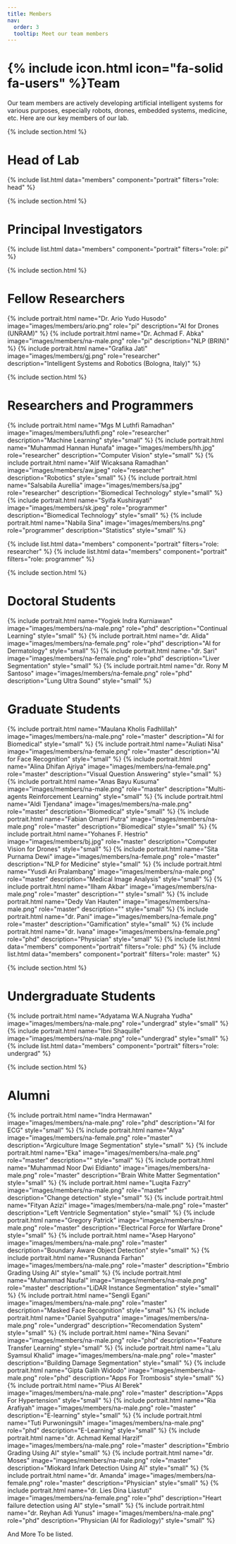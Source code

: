 ```yaml
---
title: Members
nav:
  order: 3
  tooltip: Meet our team members
---
```


# {% include icon.html icon="fa-solid fa-users" %}Team

Our team members are actively developing artificial intelligent systems for various purposes, especially robots, drones, embedded systems, medicine, etc. Here are our key members of our lab.

{% include section.html %}

# Head of Lab
{% include list.html data="members" component="portrait" filters="role: head" %}

{% include section.html %}

# Principal Investigators
{% include list.html data="members" component="portrait" filters="role: pi" %}

{% include section.html %}

# Fellow Researchers
{% include portrait.html name="Dr. Ario Yudo Husodo" image="images/members/ario.png" role="pi" description="AI for Drones (UNRAM)" %}
{% include portrait.html name="Dr. Achmad F. Abka" image="images/members/na-male.png" role="pi" description="NLP (BRIN)" %}
{% include portrait.html name="Grafika Jati" image="images/members/gj.png" role="researcher" description="Intelligent Systems and Robotics (Bologna, Italy)" %}

{% include section.html %}

# Researchers and Programmers
{% include portrait.html name="Mgs M Luthfi Ramadhan" image="images/members/luthfi.png" role="researcher" description="Machine Learning" style="small" %}
{% include portrait.html name="Muhammad Hannan Hunafa" image="images/members/hh.jpg" role="researcher" description="Computer Vision" style="small" %}
{% include portrait.html name="Alif Wicaksana Ramadhan" image="images/members/aw.jpeg" role="researcher" description="Robotics" style="small" %}
{% include portrait.html name="Salsabila Aurellia" image="images/members/sa.jpg" role="researcher" description="Biomedical Technology" style="small" %}
{% include portrait.html name="Syifa Kushirayati" image="images/members/sk.jpeg" role="programmer" description="Biomedical Technology" style="small" %}
{% include portrait.html name="Nabila Sina" image="images/members/ns.png" role="programmer" description="Statistics" style="small" %}

{% include list.html data="members" component="portrait" filters="role: researcher" %}
{% include list.html data="members" component="portrait" filters="role: programmer" %}

{% include section.html %}

# Doctoral Students
{% include portrait.html name="Yogiek Indra Kurniawan" image="images/members/na-male.png" role="phd" description="Continual Learning" style="small" %}
{% include portrait.html name="dr. Alida" image="images/members/na-female.png" role="phd" description="AI for Dermatology" style="small" %}
{% include portrait.html name="dr. Sari" image="images/members/na-female.png" role="phd" description="Liver Segmentation" style="small" %}
{% include portrait.html name="dr. Rony M Santoso" image="images/members/na-female.png" role="phd" description="Lung Ultra Sound" style="small" %}

# Graduate Students
{% include portrait.html name="Maulana Kholis Fadhlillah" image="images/members/na-male.png" role="master" description="AI for Biomedical" style="small" %}
{% include portrait.html name="Auliati Nisa" image="images/members/na-female.png" role="master" description="AI for Face Recognition" style="small" %}
{% include portrait.html name="Alina Dhifan Ajriya" image="images/members/na-female.png" role="master" description="Visual Question Answering" style="small" %}
{% include portrait.html name="Anas Bayu Kusuma" image="images/members/na-male.png" role="master" description="Multi-agents Reinforcement Learning" style="small" %}
{% include portrait.html name="Aldi Tjendana" image="images/members/na-male.png" role="master" description="Biomedical" style="small" %}
{% include portrait.html name="Fabian Omarri Putra" image="images/members/na-male.png" role="master" description="Biomedical" style="small" %}
{% include portrait.html name="Yohanes F. Hestrio" image="images/members/bj.jpg" role="master" description="Computer Vision for Drones" style="small" %}
{% include portrait.html name="Sita Purnama Dewi" image="images/members/na-female.png" role="master" description="NLP for Medicine" style="small" %}
{% include portrait.html name="Yusdi Ari Pralambang" image="images/members/na-male.png" role="master" description="Medical Image Analysis" style="small" %}
{% include portrait.html name="Ilham Akbar" image="images/members/na-male.png" role="master" description="" style="small" %}
{% include portrait.html name="Dedy Van Hauten" image="images/members/na-male.png" role="master" description="" style="small" %}
{% include portrait.html name="dr. Pani" image="images/members/na-female.png" role="master" description="Gamification" style="small" %}
{% include portrait.html name="dr. Ivana" image="images/members/na-female.png" role="phd" description="Physician" style="small" %}
{% include list.html data="members" component="portrait" filters="role: phd" %}
{% include list.html data="members" component="portrait" filters="role: master" %}


{% include section.html %}

# Undergraduate Students
{% include portrait.html name="Adyatama W.A.Nugraha Yudha" image="images/members/na-male.png" role="undergrad" style="small" %}
{% include portrait.html name="Ibni Shaquille" image="images/members/na-male.png" role="undergrad" style="small" %}
{% include list.html data="members" component="portrait" filters="role: undergrad" %}

{% include section.html %}

# Alumni
{% include portrait.html name="Indra Hermawan" image="images/members/na-male.png" role="phd" description="AI for ECG" style="small" %}
{% include portrait.html name="Alya" image="images/members/na-female.png" role="master" description="Argiculture Image Segmentation" style="small" %}
{% include portrait.html name="Eka" image="images/members/na-male.png" role="master" description="" style="small" %}
{% include portrait.html name="Muhammad Noor Dwi Eldianto" image="images/members/na-male.png" role="master" description="Brain White Matter Segmentation" style="small" %}
{% include portrait.html name="Luqita Fazry" image="images/members/na-male.png" role="master" description="Change detection" style="small" %}
{% include portrait.html name="Fityan Azizi" image="images/members/na-male.png" role="master" description="Left Ventricle Segmentation" style="small" %}
{% include portrait.html name="Gregory Patrick" image="images/members/na-male.png" role="master" description="Electrical Force for Warfare Drone" style="small" %}
{% include portrait.html name="Asep Haryono" image="images/members/na-male.png" role="master" description="Boundary Aware Object Detection" style="small" %}
{% include portrait.html name="Rusnanda Farhan" image="images/members/na-male.png" role="master" description="Embrio Grading Using AI" style="small" %}
{% include portrait.html name="Muhammad Naufal" image="images/members/na-male.png" role="master" description="LiDAR Instance Segmentation" style="small" %}
{% include portrait.html name="Sengli Egani" image="images/members/na-male.png" role="master" description="Masked Face Recognition" style="small" %}
{% include portrait.html name="Daniel Syahputra" image="images/members/na-male.png" role="undergrad" description="Recomendation System" style="small" %}
{% include portrait.html name="Nina Sevani" image="images/members/na-male.png" role="phd" description="Feature Transfer Learning" style="small" %}
{% include portrait.html name="Lalu Syamsul Khalid" image="images/members/na-male.png" role="master" description="Building Damage Segmentation" style="small" %}
{% include portrait.html name="Gipta Galih Widodo" image="images/members/na-male.png" role="phd" description="Apps For Trombosis" style="small" %}
{% include portrait.html name="Pius Al Berek" image="images/members/na-male.png" role="master" description="Apps For Hypertension" style="small" %}
{% include portrait.html name="Ria Arafiyah" image="images/members/na-male.png" role="master" description="E-learning" style="small" %}
{% include portrait.html name="Tuti Purwoningsih" image="images/members/na-male.png" role="phd" description="E-Learning" style="small" %}
{% include portrait.html name="dr. Achmad Kemal Harzif" image="images/members/na-male.png" role="master" description="Embrio Grading Using AI" style="small" %}
{% include portrait.html name="dr. Moses" image="images/members/na-male.png" role="master" description="Miokard Infark Detection Using AI" style="small" %}
{% include portrait.html name="dr. Amanda" image="images/members/na-female.png" role="master" description="Physician" style="small" %}
{% include portrait.html name="dr. Lies Dina Liastuti" image="images/members/na-female.png" role="phd" description="Heart failure detection using AI" style="small" %}
{% include portrait.html name="dr. Reyhan Adi Yunus" image="images/members/na-male.png" role="phd" description="Physician (AI for Radiology)" style="small" %}

And More To be listed.

